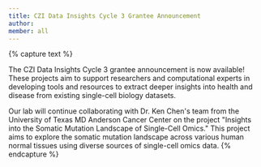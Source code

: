 ```yaml
---
title: CZI Data Insights Cycle 3 Grantee Announcement
author: 
member: all
---
```


{% capture text %}

The CZI Data Insights Cycle 3 grantee announcement is now available! These projects aim to support researchers and computational experts in developing tools and resources to extract deeper insights into health and disease from existing single-cell biology datasets.

Our lab will continue collaborating with Dr. Ken Chen's team from the University of Texas MD Anderson Cancer Center on the project "Insights into the Somatic Mutation Landscape of Single-Cell Omics." This project aims to explore the somatic mutation landscape across various human normal tissues using diverse sources of single-cell omics data.
{% endcapture %}
